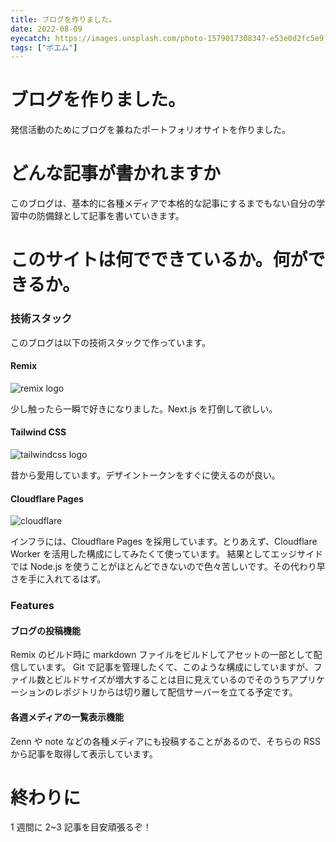 ```yaml
---
title: ブログを作りました。
date: 2022-08-09
eyecatch: https://images.unsplash.com/photo-1579017308347-e53e0d2fc5e9?ixlib=rb-1.2.1&ixid=MnwxMjA3fDB8MHxwaG90by1wYWdlfHx8fGVufDB8fHx8&auto=format&fit=crop&w=3648&q=80
tags: ["ポエム"]
---
```


# ブログを作りました。

発信活動のためにブログを兼ねたポートフォリオサイトを作りました。

# どんな記事が書かれますか

このブログは、基本的に各種メディアで本格的な記事にするまでもない自分の学習中の防備録として記事を書いていきます。

# このサイトは何でできているか。何ができるか。

### 技術スタック

このブログは以下の技術スタックで作っています。

#### Remix

![remix logo](https://cdn.svgporn.com/logos/remix.svg)

少し触ったら一瞬で好きになりました。Next.js を打倒して欲しい。

#### Tailwind CSS

![tailwindcss logo](https://cdn.svgporn.com/logos/tailwindcss.svg)

昔から愛用しています。デザイントークンをすぐに使えるのが良い。

#### Cloudflare Pages

![cloudflare](https://cdn.svgporn.com/logos/cloudflare.svg)

インフラには、Cloudflare Pages を採用しています。とりあえず、Cloudflare Worker を活用した構成にしてみたくて使っています。
結果としてエッジサイドでは Node.js を使うことがほとんどできないので色々苦しいです。その代わり早さを手に入れてるはず。

### Features

#### ブログの投稿機能

Remix のビルド時に markdown ファイルをビルドしてアセットの一部として配信しています。
Git で記事を管理したくて、このような構成にしていますが、ファイル数とビルドサイズが増大することは目に見えているのでそのうちアプリケーションのレポジトリからは切り離して配信サーバーを立てる予定です。

#### 各週メディアの一覧表示機能

Zenn や note などの各種メディアにも投稿することがあるので、そちらの RSS から記事を取得して表示しています。

# 終わりに

1 週間に 2~3 記事を目安頑張るぞ！
